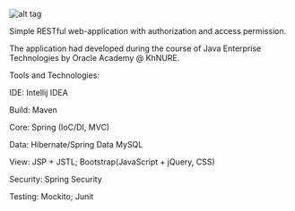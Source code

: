 ![alt tag](http://www.longleafalliance.org/photos/misc/workInProgress.gif/image)

Simple RESTful web-application with authorization and access permission.

The application had developed during the course of Java Enterprise Technologies by Oracle Academy @ KhNURE.

Tools and Technologies:

IDE:
Intellij IDEA

Build:
Maven

Core:
Spring (IoC/DI, MVC)

Data:
Hibernate/Spring Data
MySQL

View:
JSP + JSTL;
Bootstrap(JavaScript + jQuery, CSS)

Security:
Spring Security

Testing:
Mockito;
Junit

